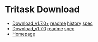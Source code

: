 # Tritask Download
- [Download_v1.7.0+](https://github.com/tritask/tritask-sta-bin/raw/master/v1.7.0p/tritask-sta.zip) [readme](v1.7.0p/README.md) [history](v1.7.0p/CHANGELOG.md) [spec](v1.7.0p/specification.md)
- [Download_v1.7.0](https://github.com/tritask/tritask-sta-bin/raw/master/v1.7.0/tritask-sta_v1.7.0.zip) [readme](v1.7.0/README.md) [spec](v1.7.0/specification.md)
- [Homepage](https://tritask.github.io/tritask-web/)
